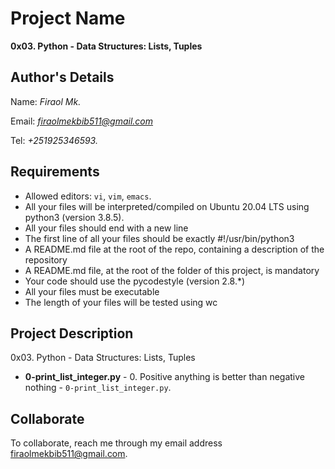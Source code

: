 # Project Name
**0x03. Python - Data Structures: Lists, Tuples**

## Author's Details
Name: *Firaol Mk.*

Email: *firaolmekbib511@gmail.com*

Tel: *+251925346593.*

##  Requirements
*   Allowed editors: `vi`, `vim`, `emacs`.
*   All your files will be interpreted/compiled on Ubuntu 20.04 LTS using python3 (version 3.8.5).
* All your files should end with a new line
* The first line of all your files should be exactly #!/usr/bin/python3
* A README.md file at the root of the repo, containing a description of the repository
* A README.md file, at the root of the folder of this project, is mandatory
* Your code should use the pycodestyle (version 2.8.*)
* All your files must be executable
* The length of your files will be tested using wc

## Project Description
0x03. Python - Data Structures: Lists, Tuples

* **0-print_list_integer.py** - 0. Positive anything is better than negative nothing - `0-print_list_integer.py`.


## Collaborate

To collaborate, reach me through my email address firaolmekbib511@gmail.com.
